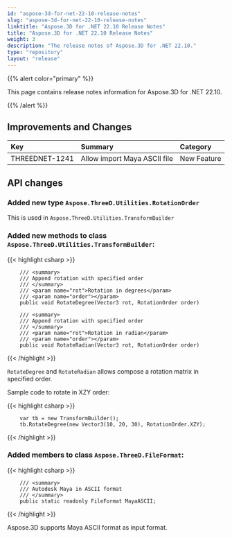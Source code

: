 ```yaml
---
id: "aspose-3d-for-net-22-10-release-notes"
slug: "aspose-3d-for-net-22-10-release-notes"
linktitle: "Aspose.3D for .NET 22.10 Release Notes"
title: "Aspose.3D for .NET 22.10 Release Notes"
weight: 3
description: "The release notes of Aspose.3D for .NET 22.10."
type: "repository"
layout: "release"
---
```


{{% alert color="primary" %}}

This page contains release notes information for Aspose.3D for .NET 22.10.

{{% /alert %}}
## **Improvements and Changes**

|**Key**|**Summary**|**Category**|
| :- | :- | :- |
| THREEDNET-1241 | Allow import Maya ASCII file | New Feature |


## API changes ##


### Added new type `Aspose.ThreeD.Utilities.RotationOrder`

This is used in `Aspose.ThreeD.Utilities.TransformBuilder`

### Added new methods to class `Aspose.ThreeD.Utilities.TransformBuilder`:

{{< highlight csharp >}}

        /// <summary>
        /// Append rotation with specified order
        /// </summary>
        /// <param name="rot">Rotation in degrees</param>
        /// <param name="order"></param>
        public void RotateDegree(Vector3 rot, RotationOrder order)

        /// <summary>
        /// Append rotation with specified order
        /// </summary>
        /// <param name="rot">Rotation in radian</param>
        /// <param name="order"></param>
        public void RotateRadian(Vector3 rot, RotationOrder order)

{{< /highlight >}}

`RotateDegree` and `RotateRadian` allows compose a rotation matrix in specified order.


Sample code to rotate in XZY order:

{{< highlight csharp >}}

        var tb = new TransformBuilder();
        tb.RotateDegree(new Vector3(10, 20, 30), RotationOrder.XZY);

{{< /highlight >}}





### Added members to class `Aspose.ThreeD.FileFormat`:


{{< highlight csharp >}}

        /// <summary>
        /// Autodesk Maya in ASCII format
        /// </summary>
        public static readonly FileFormat MayaASCII;

{{< /highlight >}}

Aspose.3D supports Maya ASCII format as input format.

